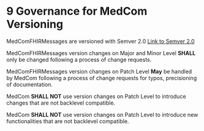 # 9 Governance for MedCom Versioning

MedComFHIRMessages are versioned with Semver 2.0 [Link to Semver 2.0](www.semver.com)

MedComFHIRMessages version changes on Major and Minor Level **SHALL** only be changed following a process of change requests.

MedComFHIRMessages version changes on Patch Level **May** be handled by MedCom following a process of change requests for typos, precisioning of documentation.

MedCom **SHALL NOT** use version changes on Patch Level to introduce changes that are not backlevel compatible. 

MedCom **SHALL NOT** use version changes on Patch Level to introduce new functionalities that are not backlevel compatible.

